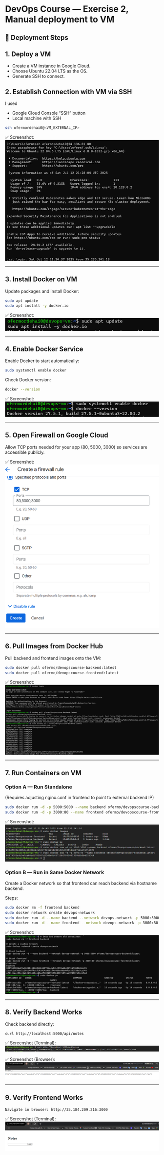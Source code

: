 # DevOps Course — Exercise 2, Manual deployment to VM

## 🚀 Deployment Steps

## 1. Deploy a VM

- Create a VM instance in Google Cloud.
- Choose Ubuntu 22.04 LTS as the OS.
- Generate SSH to connect.

## 2. Establish Connection with VM via SSH

I used

- Google Cloud Console “SSH” button
- Local machine with SSH

```bash
ssh ofermordehai0@<VM_EXTERNAL_IP>
```
✅ Screenshot:
![SSH Connection](images/ConnectToVm.png)

---

## 3. Install Docker on VM
Update packages and install Docker:

```bash
sudo apt update
sudo apt install -y docker.io
```
✅ Screenshot:
![Install Docker On Vm](images/InstallDockerOnVm.png)

---

## 4. Enable Docker Service
Enable Docker to start automatically:

```bash
sudo systemctl enable docker
```

Check Docker version:

```bash
docker --version
```
✅ Screenshot:
![Enable Docker On Vm](images/EnableDockerOnVm.png)

---

## 5. Open Firewall on Google Cloud
Allow TCP ports needed for your app (80, 5000, 3000) so services are accessible publicly.

✅ Screenshot:
![Open Firewall](images/allowFirewall.png)

---

## 6. Pull Images from Docker Hub
Pull backend and frontend images onto the VM:

```bash
sudo docker pull ofermo/devopscourse-backend:latest
sudo docker pull ofermo/devopscourse-frontend:latest
```
✅ Screenshot:
![Pull Images OnVm](images/PullImagesOnVm.png)

---

## 7. Run Containers on VM
 ### Option A — Run Standalone
(Requires adjusting nginx.conf in frontend to point to external backend IP)

```bash
sudo docker run -d -p 5000:5000 --name backend ofermo/devopscourse-backend:latest
sudo docker run -d -p 3000:80 --name frontend ofermo/devopscourse-frontend:latest
```
✅ Screenshot:
![run Images On VM](images/runImagesOnVM.png)

 ### Option B — Run in Same Docker Network
Create a Docker network so that frontend can reach backend via hostname backend.

Steps:

```bash
sudo docker rm -f frontend backend
sudo docker network create devops-network
sudo docker run -d --name backend --network devops-network -p 5000:5000 ofermo/devopscourse-backend:latest
sudo docker run -d --name frontend --network devops-network -p 3000:80 ofermo/devopscourse-frontend:latest
```
✅ Screenshot:
![ran Images In Same Network](images/ranImagesInSameNetwork.png)

---

## 8. Verify Backend Works
Check backend directly:

```bash
curl http://localhost:5000/api/notes
```
✅ Screenshot (Terminal):
![check Backend](images/checkBackend.png)

✅ Screenshot (Browser):
![check Backend2](images/checkBackend2.png)

---

## 9. Verify Frontend Works
```
Navigate in browser: http://35.184.209.216:3000
```
✅ Screenshot (Terminal):
![Check Front](images/CheckFront.png)
